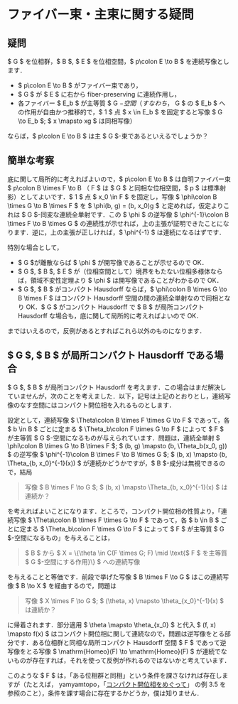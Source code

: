 # ファイバー束・主束に関する疑問

## 疑問

$ G $ を位相群，$ B $, $ E $ を位相空間，$ p\colon E \to B $ を連続写像とします．

* $ p\colon E \to B $ がファイバー束であり，
* $ G $ が $ E $ に右から fiber-preserving に連続作用し，
* 各ファイバー $ E_b $ が主等質 $ G $-空間（すなわち，$ G $ の $ E_b $ への作用が自由かつ推移的で，$ 1 $ 点 $ x \in E_b $ を固定すると写像 $ G \to E_b $; $ x \mapsto xg $ は同相写像）

ならば，$ p\colon E \to B $ は主 $ G $-束であるといえるでしょうか？

## 簡単な考察

底に関して局所的に考えればよいので，$ p\colon E \to B $ は自明ファイバー束 $ p\colon B \times F \to B $（$ F $ は $ G $ と同相な位相空間，$ p $ は標準射影）としてよいです．$ 1 $ 点 $ x_0 \in F $ を固定し，写像 $ \phi\colon B \times G \to B \times F $ を $ \phi(b, g) = (b, x_0)g $ と定めれば，仮定よりこれは $ G $-同変な連続全単射です．この $ \phi $ の逆写像 $ \phi^{-1}\colon B \times F \to B \times G $ の連続性が示せれば，上の主張が証明できたことになります．逆に，上の主張が正しければ，$ \phi^{-1} $ は連続になるはずです．

特別な場合として，

* $ G  $が離散ならば $ \phi $ が開写像であることが示せるので OK．
* $ G $, $ B $, $ E $ が（位相空間として）境界をもたない位相多様体ならば，領域不変性定理より $ \phi $ は開写像であることがわかるので OK．
* $ G $, $ B $ がコンパクト Hausdorff ならば，$ \phi\colon B \times G \to B \times F $ はコンパクト Hausdorff 空間の間の連続全単射なので同相となり OK．$ G $ がコンパクト Hausdorff で $ B $ が局所コンパクト Hausdorff な場合も，底に関して局所的に考えればよいので OK．

まではいえるので，反例があるとすればこれら以外のものになります．

## $ G $, $ B $ が局所コンパクト Hausdorff である場合

$ G $, $ B $ が局所コンパクト Hausdorff を考えます．この場合はまだ解決していませんが，次のことを考えました．以下，記号は上記のとおりとし，連続写像のなす空間にはコンパクト開位相を入れるものとします．

設定として，連続写像 $ \Theta\colon B \times F \times G \to F $ であって，各 $ b \in B $ ごとに定まる $ \Theta_b\colon F \times G \to F $ によって $ F $ が主等質 $ G $-空間になるものが与えられています．問題は，連続全単射 $ \phi\colon B \times G \to B \times F $; $ (b, g) \mapsto (b, \Theta_b(x_0, g)) $ の逆写像 $ \phi^{-1}\colon B \times F \to B \times G $; $ (b, x) \mapsto (b, \Theta_{b, x_0}^{-1}(x)) $ が連続かどうかですが，$ B $-成分は無視できるので，結局

> 写像 $ B \times F \to G $; $ (b, x) \mapsto \Theta_{b, x_0}^{-1}(x) $ は連続か？

を考えればよいことになります．ところで，コンパクト開位相の性質より，「連続写像 $ \Theta\colon B \times F \times G \to F $ であって，各 $ b \in B $ ごとに定まる $ \Theta_b\colon F \times G \to F $ によって $ F $ が主等質 $ G $-空間になるもの」を与えることは，

> $ B $ から $ X = \\{\theta \in C(F \times G; F) \mid \text{$ F $ を主等質 $ G $-空間にする作用}\\} $ への連続写像

を与えることと等価です．前段で挙げた写像 $ B \times F \to G $ はこの連続写像 $ B \to X $ を経由するので，問題は

> 写像 $ X \times F \to G $; $ (\theta, x) \mapsto \theta_{x_0}^{-1}(x) $ は連続か？

に帰着されます．部分適用 $ \theta \mapsto \theta_{x_0} $ と代入 $ (f, x) \mapsto f(x) $ はコンパクト開位相に関して連続なので，問題は逆写像をとる部分です．ある位相群と同相な局所コンパクト Hausdorff 空間 $ F $ であって逆写像をとる写像 $ \mathrm{Homeo}(F) \to \mathrm{Homeo}(F) $ が連続でないものが存在すれば，それを使って反例が作れるのではないかと考えています．

このような $ F $ は，「ある位相群と同相」という条件を課さなければ存在しますが（たとえば， yamyamtopo，「[コンパクト開位相をめぐって](https\colon//yamyamtopo.wordpress.com/2017/01/19/コンパクト開位相をめぐって/)」 の例 3.5 を参照のこと），条件を課す場合に存在するかどうか，僕は知りません．
